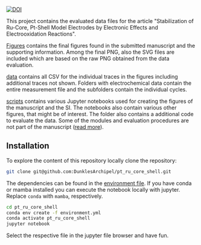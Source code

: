 [![DOI](https://zenodo.org/badge/DOI/10.5281/zenodo.14083383.svg)](https://doi.org/10.5281/zenodo.14083383)

This project contains the evaluated data files for the article
"Stabilization of Ru-Core, Pt-Shell Model Electrodes by Electronic Effects and Electrooxidation Reactions".

[Figures](./Figures/) contains the final figures found in the submitted manuscript and the supporting information.
Among the final PNG, also the SVG files are included which are based on the raw PNG obtained from the data evaluation.

[data](./data/) contains all CSV for the individual traces in the figures including additional traces not shown. Folders with electrochemical data contain the entire measurement file and the subfolders contain the individual cycles.

[scripts](./scripts/) contains various Jupyter notebooks used for creating the figures of the manuscript and the SI. The notebooks also contain various other figures, that might be of interest. The folder also contains a additional code to evaluate the data. Some of the modules and evaluation procedures are not part of the manuscript ([read more](./scripts/README.md)).

## Installation

To explore the content of this repository locally clone the repository:

```sh
git clone git@github.com:DunklesArchipel/pt_ru_core_shell.git
```

The dependencies can be found in the [environment file](environment.yml).
If you have conda or mamba installed you can execute the notebook locally with jupyter.
Replace `conda` with `mamba`, respectively.

```sh
cd pt_ru_core_shell
conda env create -f environment.yml
conda activate pt_ru_core_shell
jupyter notebook
```

Select the respective file in the jupyter file browser and have fun.
